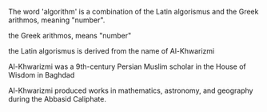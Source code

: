 The word 'algorithm' is a combination of the
Latin algorismus and the Greek arithmos, meaning "number".

the Greek arithmos, means
"number"

the Latin algorismus is derived from
the name of Al-Khwarizmi

Al-Khwarizmi was a 9th-century
Persian Muslim scholar in the House of Wisdom in Baghdad

Al-Khwarizmi produced works in
mathematics, astronomy, and geography during the Abbasid Caliphate.
